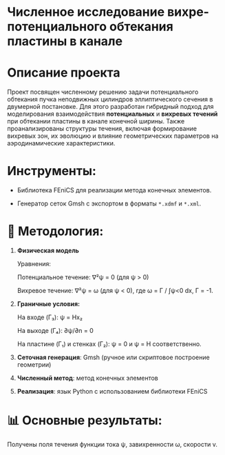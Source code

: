 # Численное исследование вихре-потенциального обтекания пластины в канале

# Описание проекта
Проект посвящен численному решению задачи потенциального обтекания пучка неподвижных цилиндров эллиптического сечения в двумерной постановке. 
Для этого разработан гибридный подход для моделирования взаимодействия **потенциальных** и **вихревых течений** при обтекании пластины 
в канале конечной ширины. Также проанализированы структуры течения, включая формирование вихревых зон, их эволюцию и влияние геометрических 
параметров на аэродинамические характеристики.

# Инструменты:

- Библиотека FEniCS для реализации метода конечных элементов.

- Генератор сеток Gmsh с экспортом в форматы `*.xdmf` и `*.xml`.

# 🧪 Методология:  
1. **Физическая модель**

    Уравнения:

   Потенциальное течение: ∇²ψ = 0 (для ψ > 0)

   Вихревое течение: ∇²ψ = ω (для ψ < 0), где ω = Γ / ∫ψ<0 dx, Γ = -1.

2. **Граничные условия:**

   На входе (Γ₃): ψ = Hx₂

   На выходе (Γ₄): ∂ψ/∂n = 0

   На пластине (Γ₁) и стенках (Γ₂): ψ = 0 и ψ = H соответственно.

    
3. **Сеточная генерация**:  Gmsh (ручное или скриптовое построение геометрии)

4. **Численный метод**:  метод конечных элементов  

5. **Реализация**: язык Python с использованием библиотеки FEniCS
     
# 📊 Основные результаты: 
Получены поля течения функции тока ψ, завихренности ω, скорости v.
